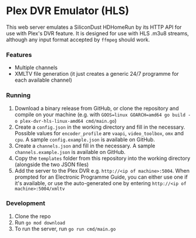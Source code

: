 # Plex DVR Emulator (HLS)
This web server emulates a SiliconDust HDHomeRun by its HTTP API for use with Plex's DVR feature. It is designed for use with HLS .m3u8 streams, although any input format accepted by `ffmpeg` should work.

### Features
- Multiple channels
- XMLTV file generation (it just creates a generic 24/7 programme for each available channel)

### Running
1. Download a binary release from GitHub, or clone the repository and compile on your machine (e.g. with `GOOS=linux GOARCH=amd64 go build -o plex-dvr-hls-linux-amd64 cmd/main.go`)
1. Create a `config.json` in the working directory and fill in the necessary. Possible values for `encoder_profile` are `vaapi`, `video_toolbox`, `omx` and `cpu`. A sample `config.example.json` is available on GitHub.
2. Create a `channels.json` and fill in the necessary. A sample `channels.example.json` is available on GitHub.
3. Copy the `templates` folder from this repository into the working directory (alongside the two JSON files)
4. Add the server to the Plex DVR e.g. `http://<ip of machine>:5004`. When prompted for an Electronic Programme Guide, you can either use one if it's available, or use the auto-generated one by entering `http://<ip of machine>:5004/xmltv`

### Development
1. Clone the repo
2. Run `go mod download`
3. To run the server, run `go run cmd/main.go`
